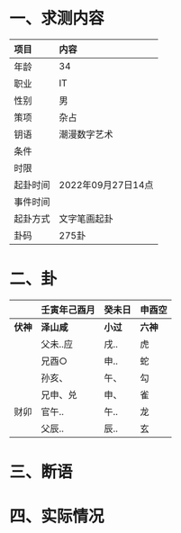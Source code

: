 # 一、求测内容
|项目|内容|
|:-|:-|
|年龄|34|
|职业|IT|
|性别|男|
|策项|杂占|
|钥语|潮漫数字艺术|
|条件||
|时限||
|起卦时间|2022年09月27日14点|
|事件时间||
|起卦方式|文字笔画起卦|
|卦码|275卦|

# 二、卦
||壬寅年己酉月|癸未日|申酉空|
|:-|:-|:-|:-|
|**伏神**|**泽山咸**|**小过**|**六神**|
||父未..应|戌..|虎|
||兄酉○|申..|蛇|
||孙亥、|午、|勾|
||兄申、兑|申、|雀|
|财卯|官午..|午..|龙|
||父辰..|辰..|玄|


# 三、断语

# 四、实际情况